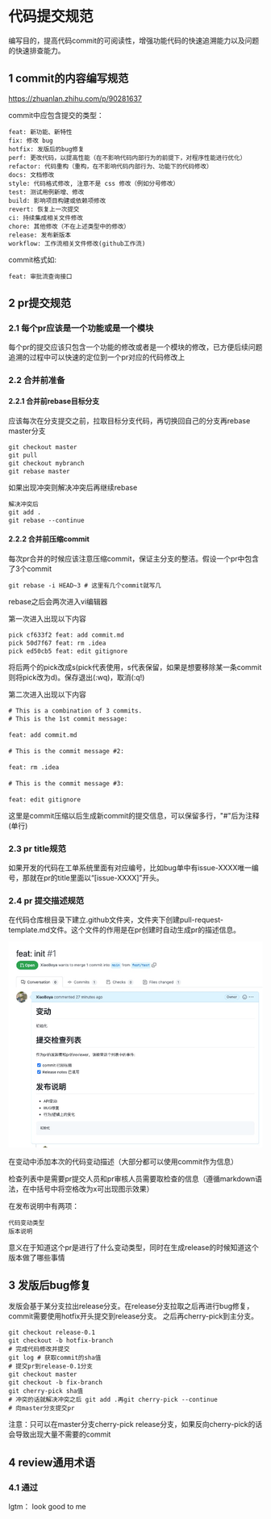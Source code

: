 # 代码提交规范

编写目的，提高代码commit的可阅读性，增强功能代码的快速追溯能力以及问题的快速排查能力。

## 1 commit的内容编写规范

https://zhuanlan.zhihu.com/p/90281637

commit中应包含提交的类型：

    feat: 新功能、新特性
    fix: 修改 bug
    hotfix: 发版后的bug修复
    perf: 更改代码，以提高性能（在不影响代码内部行为的前提下，对程序性能进行优化）
    refactor: 代码重构（重构，在不影响代码内部行为、功能下的代码修改）
    docs: 文档修改
    style: 代码格式修改, 注意不是 css 修改（例如分号修改）
    test: 测试用例新增、修改
    build: 影响项目构建或依赖项修改
    revert: 恢复上一次提交
    ci: 持续集成相关文件修改
    chore: 其他修改（不在上述类型中的修改）
    release: 发布新版本
    workflow: 工作流相关文件修改(github工作流)

commit格式如:

    feat: 审批流查询接口

## 2 pr提交规范

### 2.1 每个pr应该是一个功能或是一个模块

每个pr的提交应该只包含一个功能的修改或者是一个模块的修改，已方便后续问题追溯的过程中可以快速的定位到一个pr对应的代码修改上

### 2.2 合并前准备

#### 2.2.1 合并前rebase目标分支

应该每次在分支提交之前，拉取目标分支代码，再切换回自己的分支再rebase master分支

```git
git checkout master
git pull
git checkout mybranch
git rebase master
```

如果出现冲突则解决冲突后再继续rebase

```git
解决冲突后
git add .
git rebase --continue
```

#### 2.2.2 合并前压缩commit

每次pr合并的时候应该注意压缩commit，保证主分支的整洁。假设一个pr中包含了3个commit

```git
git rebase -i HEAD~3 # 这里有几个commit就写几
```

rebase之后会两次进入vi编辑器

第一次进入出现以下内容

```
pick cf633f2 feat: add commit.md
pick 50d7f67 feat: rm .idea
pick ed50cb5 feat: edit gitignore
```

将后两个的pick改成s(pick代表使用，s代表保留，如果是想要移除某一条commit则将pick改为d)。保存退出(:wq)，取消(:q!)

第二次进入出现以下内容

```
# This is a combination of 3 commits. 
# This is the 1st commit message: 
 
feat: add commit.md 
 
# This is the commit message #2: 
 
feat: rm .idea 
 
# This is the commit message #3: 
 
feat: edit gitignore
```

这里是commit压缩以后生成新commit的提交信息，可以保留多行，"#"后为注释(单行)

### 2.3 pr title规范

如果开发的代码在工单系统里面有对应编号，比如bug单中有issue-XXXX唯一编号，那就在pr的title里面以“[issue-XXXX]”开头。

### 2.4 pr 提交描述规范

在代码仓库根目录下建立.github文件夹，文件夹下创建pull-request-template.md文件。这个文件的作用是在pr创建时自动生成pr的描述信息。

![img.png](img.png)

在变动中添加本次的代码变动描述（大部分都可以使用commit作为信息）

检查列表中是需要pr提交人员和pr审核人员需要取检查的信息（遵循markdown语法，在中括号中将空格改为x可出现图示效果）

在发布说明中有两项：

    代码变动类型
    版本说明

意义在于知道这个pr是进行了什么变动类型，同时在生成release的时候知道这个版本做了哪些事情

## 3 发版后bug修复

发版会基于某分支拉出release分支。在release分支拉取之后再进行bug修复，commit需要使用hotfix开头提交到release分支。
之后再cherry-pick到主分支。

```
git checkout release-0.1
git checkout -b hotfix-branch
# 完成代码修改并提交
git log # 获取commit的sha值
# 提交pr到release-0.1分支
git checkout master
git checkout -b fix-branch
git cherry-pick sha值
# 冲突的话就解决冲突之后 git add .再git cherry-pick --continue
# 向master分支提交pr
```

注意：只可以在master分支cherry-pick release分支，如果反向cherry-pick的话会导致出现大量不需要的commit

## 4 review通用术语

### 4.1 通过

lgtm： look good to me
